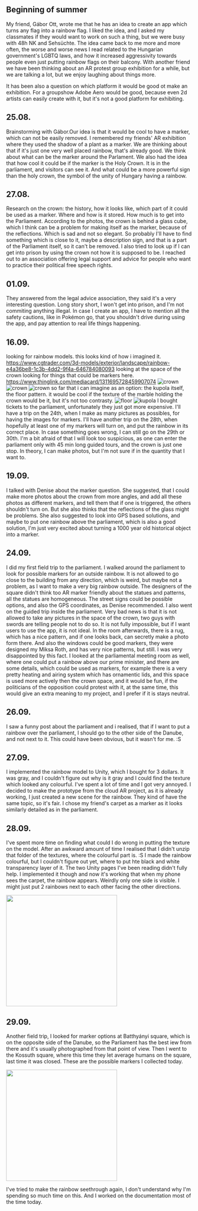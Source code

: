 ## Beginning of summer
My friend, Gábor Ott, wrote me that he has an idea to create an app which turns any flag into a rainbow flag. I liked the idea, and I asked my classmates if they would want to work on such a thing, but we were busy with 48h NK and Sehsüchte. The idea came back to me more and more often, the worse and worse news I read related to the Hungarian government's LGBTQ laws, and how it increased aggressivity towards people even just putting rainbow flags on their balcony.
With another friend we have been thinking about an AR protest group exhibition for a while, but we are talking a lot, but we enjoy laughing about things more.

It has been also a question on which platform it would be good ot make an exhibition. For a groupshow Adobe Aero would be good, because even 2d artists can easily create with it, but it's not a good platform for exhibiting. 

## 25.08.
Brainstorming with Gábor.Our idea is that it would be cool to have a marker, which can not be easily removed. I remembered my friends' AR exhibition where they used the shadow of a plant as a marker. We are thinking about that if it's just one very well placed rainbow, that's already good. We think about what can be the marker around the Parlament. We also had the idea that how cool it could be if the marker is the Holy Crown. It is in the parliament, and visitors can see it. And what could be a more powerful sign than the holy crown, the symbol of the unity of Hungary having a rainbow.

## 27.08.
Research on the crown: the history, how it looks like, which part of it could be used as a marker. Where and how is it stored. How much is to get into the Parliament.
According to the photos, the crown is behind a glass cube, which I think can be a problem for making itself as the marker, because of the reflections. Which is sad and not so elegant. So probably I'll have to find something which is close to it, maybe a description sign, and that is a part of the Parliament itself, so it can't be removed.
I also tried to look up if I can get into prison by using the crown not how it is supposed to be. I reached out to an association offering legal support and advice for people who want to practice their political free speech rights. 

## 01.09.
They answered from the legal advice association, they said it's a very interesting question. Long story short, I won't get into prison, and I'm not commiting anything illegal. In case I create an app, I have to mention all the safety cautions, like in Pokémon go, that you shouldn't drive during using the app, and pay attention to real life things happening. 

## 16.09.
looking for rainbow models. this looks kind of how i imagined it.
https://www.cgtrader.com/3d-models/exterior/landscape/rainbow-e4a36be8-1c3b-4dd2-9f4a-646784080093
looking at the space of the crown looking for things that could be markers here.
https://www.thinglink.com/mediacard/1311695728459907074
![crown](img/parlamentscreenshot1.jpg)
![crown](img/parlamentscreenshot2.jpg)
![crown](img/parlamentscreenshot3.jpg)
so far that i can imagine as an option: the kupola itself, the floor pattern. it would be cool if the texture of the marble holding the crown would be it, but it's not too contrasty.
![floor](img/floor.jpeg)
![kupola](img/kupola.jpg)
I bought tickets to the parliament, unfortunately they just got more expensive. I'll have a trip on the 24th, when I make as many pictures as possibles, for having the images for markers. I'll have another trip on the 28th, when hopefully at least one of my markers will turn on, and put the rainbow in its correct place. In case something goes wrong, I can still go on the 29th or 30th. I'm a bit afraid of that I will look too suspicious, as one can enter the parliament only with 45 min long guided tours, and the crown is just one stop. In theory, I can make photos, but I'm not sure if in the quantity that I want to. 

## 19.09.
I talked with Denise about the marker question. She suggested, that I could make more photos about the crown from more angles, and add all these photos as different markers, and tell them that if one is triggered, the others shouldn't turn on. But she also thinks that the reflections of the glass might be problems. She also suggested to look into GPS based solutions, and maybe to put one rainbow above the parliament, which is also a good solution, I'm just very excited about turning a 1000 year old historical object into a marker. 

## 24.09.
I did my first field trip to the parliament. I walked around the parliament to look for possible markers for an outside rainbow. It is not allowed to go close to the building from any direction, which is weird, but maybe not a problem, as I want to make a very big rainbow outside. The designers of the square didn't think too AR marker friendly about the statues and patterns, all the statues are homogeneous. The street signs could be possible options, and also the GPS coordinates, as Denise recommended.
I also went on the guided trip inside the parliament. Very bad news is that it is not allowed to take any pictures in the space of the crown, two guys with swords are telling people not to do so. It is not fully impossible, but if I want users to use the app, it is not ideal.
In the room afterwards, there is a rug, which has a nice pattern, and if one looks back, can secretly make a photo form there. And also the windows could be good markers, they were designed my Miksa Roth, and has very nice patterns, but still. 
I was very disappointed by this fact.
I looked at the parliamental meeting room as well, where one could put a rainbow above our prime minister, and there are some details, which could be used as markers, for example there is a very pretty heating and airing system which has ornamentic lids, and this space is used more actively then the crown space, and it would be fun, if the politicians of the opposition could protest with it, at the same time, this would give an extra meaning to my project, and I prefer if it is stays neutral.

## 26.09.
I saw a funny post about the parliament and i realised, that if I want to put a rainbow over the parliament, I should go to the other side of the Danube, and not next to it. This could have been obvious, but it wasn't for me. :S
## 27.09.
I implemented the rainbow model to Unity, which I bought for 3 dollars. It was gray, and I couldn't figure out why is it gray and I could find the texture which looked any colourful. I've spent a lot of time and I got very annoyed.
I decided to make the prototype from the cloud AR project, as it is already working, I just created a new scene for the rainbow. They kind of have the same topic, so it's fair.
I chose my friend's carpet as a marker as it looks similarly detailed as in the parliament. 

## 28.09.
I've spent more time on finding what could I do wrong in putting the texture on the model. After an awkward amount of time I realised that I didn't unzip that folder of the textures, where the colourful part is. :S 
I made the rainbow colourful, but I couldn't figure out yet, where to put hte black and white transparency layer of it. The two Unity pages I've been reading didn't fully help.
I implemented it though and now it's working that when my phone sees the carpet, the rainbow appears. 
Weirdly only one side is visible. I might just put 2 rainbows next to each other facing the other directions.

<img src="img/screenshot1.jpg" width="300" />

## 29.09.
Another field trip, I looked for marker options at Batthyányi square, which is on the opposite side of the Danube, so the Parliament has the best iew from there and it's usually photographed from that point of view. Then I went to the Kossuth square, where this time they let average humans on the square, last time it was closed. These are the possible markers I collected today.

<img src="img/markerek.jpg" width="300" />

I've tried to make the rainbow seethrough again, I don't understand why I'm spending so much time on this. 
And I worked on the documentation most of the time today.
